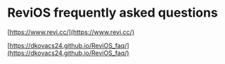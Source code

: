 # ReviOS frequently asked questions

[https://www.revi.cc/](https://www.revi.cc/)

[https://dkovacs24.github.io/ReviOS_faq/](https://dkovacs24.github.io/ReviOS_faq/)